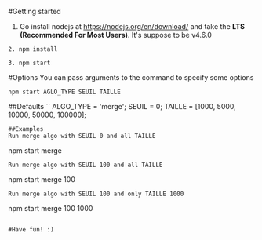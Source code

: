 #Getting started

1. Go install nodejs at https://nodejs.org/en/download/ and take the **LTS (Recommended For Most Users)**. It's suppose to be v4.6.0
```
2. npm install
```
```
3. npm start
```

#Options
You can pass arguments to the command to specify some options

```
npm start AGLO_TYPE SEUIL TAILLE
```
##Defaults
``
ALGO_TYPE = 'merge';
SEUIL = 0;
TAILLE = [1000, 5000, 10000, 50000, 100000];
```
##Examples
Run merge algo with SEUIL 0 and all TAILLE
```
npm start merge
```
Run merge algo with SEUIL 100 and all TAILLE
```
npm start merge 100
```
Run merge algo with SEUIL 100 and only TAILLE 1000
```
npm start merge 100 1000
```

#Have fun! :)


